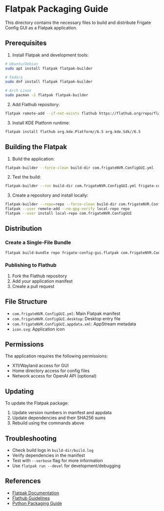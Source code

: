 # Flatpak Packaging Guide

This directory contains the necessary files to build and distribute Frigate Config GUI as a Flatpak application.

## Prerequisites

1. Install Flatpak and development tools:
```bash
# Ubuntu/Debian
sudo apt install flatpak flatpak-builder

# Fedora
sudo dnf install flatpak flatpak-builder

# Arch Linux
sudo pacman -S flatpak flatpak-builder
```

2. Add Flathub repository:
```bash
flatpak remote-add --if-not-exists flathub https://flathub.org/repo/flathub.flatpakrepo
```

3. Install KDE Platform runtime:
```bash
flatpak install flathub org.kde.Platform//6.5 org.kde.Sdk//6.5
```

## Building the Flatpak

1. Build the application:
```bash
flatpak-builder --force-clean build-dir com.frigateNVR.ConfigGUI.yml
```

2. Test the build:
```bash
flatpak-builder --run build-dir com.frigateNVR.ConfigGUI.yml frigate-config-gui
```

3. Create a repository and install locally:
```bash
flatpak-builder --repo=repo --force-clean build-dir com.frigateNVR.ConfigGUI.yml
flatpak --user remote-add --no-gpg-verify local-repo repo
flatpak --user install local-repo com.frigateNVR.ConfigGUI
```

## Distribution

### Create a Single-File Bundle
```bash
flatpak build-bundle repo frigate-config-gui.flatpak com.frigateNVR.ConfigGUI
```

### Publishing to Flathub
1. Fork the Flathub repository
2. Add your application manifest
3. Create a pull request

## File Structure
- `com.frigateNVR.ConfigGUI.yml`: Main Flatpak manifest
- `com.frigateNVR.ConfigGUI.desktop`: Desktop entry file
- `com.frigateNVR.ConfigGUI.appdata.xml`: AppStream metadata
- `icon.svg`: Application icon

## Permissions
The application requires the following permissions:
- X11/Wayland access for GUI
- Home directory access for config files
- Network access for OpenAI API (optional)

## Updating
To update the Flatpak package:
1. Update version numbers in manifest and appdata
2. Update dependencies and their SHA256 sums
3. Rebuild using the commands above

## Troubleshooting
- Check build logs in `build-dir/build.log`
- Verify dependencies in the manifest
- Test with `--verbose` flag for more information
- Use `flatpak run --devel` for development/debugging

## References
- [Flatpak Documentation](https://docs.flatpak.org)
- [Flathub Guidelines](https://github.com/flathub/flathub/wiki/App-Requirements)
- [Python Packaging Guide](https://docs.flatpak.org/en/latest/python.html)
